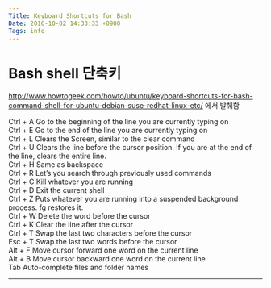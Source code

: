 ```yaml
---
Title: Keyboard Shortcuts for Bash
Date: 2016-10-02 14:33:33 +0900
Tags: info
---
```

# Bash shell 단축키 

http://www.howtogeek.com/howto/ubuntu/keyboard-shortcuts-for-bash-command-shell-for-ubuntu-debian-suse-redhat-linux-etc/ 에서 발췌함  

Ctrl + A	Go to the beginning of the line you are currently typing on  
Ctrl + E	Go to the end of the line you are currently typing on  
Ctrl + L              	Clears the Screen, similar to the clear command  
Ctrl + U	Clears the line before the cursor position. If you are at the end of the line, clears the entire line.  
Ctrl + H	Same as backspace  
Ctrl + R	Let’s you search through previously used commands  
Ctrl + C	Kill whatever you are running  
Ctrl + D	Exit the current shell  
Ctrl + Z	Puts whatever you are running into a suspended   background process. fg restores it.  
Ctrl + W	Delete the word before the cursor  
Ctrl + K	Clear the line after the cursor  
Ctrl + T	Swap the last two characters before the cursor  
Esc + T	Swap the last two words before the cursor  
Alt + F	Move cursor forward one word on the current line  
Alt + B	Move cursor backward one word on the current line  
Tab	Auto-complete files and folder names  

---

